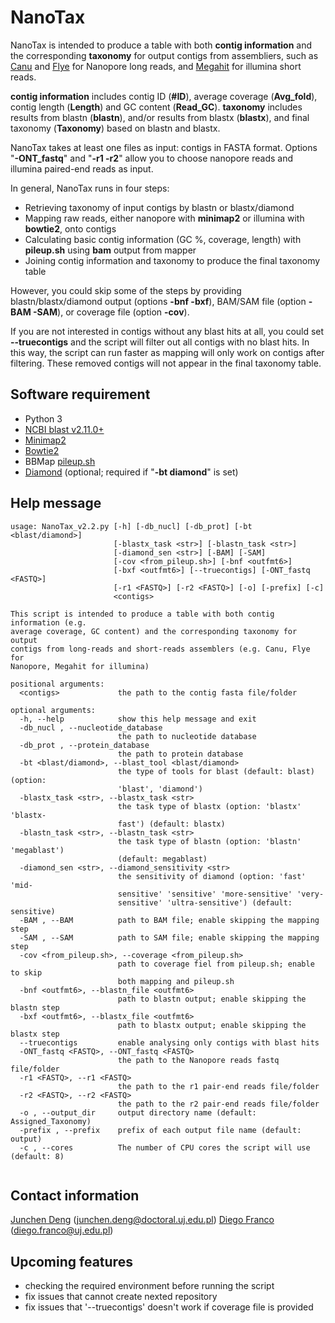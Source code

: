 # NanoTax
NanoTax is intended to produce a table with both **contig information** and the corresponding **taxonomy** for output contigs from assembliers, such as [Canu](https://github.com/marbl/canu) and [Flye](https://github.com/fenderglass/Flye) for Nanopore long reads, and [Megahit](https://github.com/voutcn/megahit) for illumina short reads. 

**contig information** includes contig ID (**#ID**), average coverage (**Avg_fold**), contig length (**Length**) and GC content (**Read_GC**). **taxonomy** includes results from blastn (**blastn**), and/or results from blastx (**blastx**), and final taxonomy (**Taxonomy**) based on blastn and blastx. 

NanoTax takes at least one files as input: contigs in FASTA format. Options "**-ONT_fastq**" and "**-r1 -r2**" allow you to choose nanopore reads and illumina paired-end reads as input. 

In general, NanoTax runs in four steps: 
* Retrieving taxonomy of input contigs by blastn or blastx/diamond 
* Mapping raw reads, either nanopore with **minimap2** or illumina with **bowtie2**, onto contigs 
* Calculating basic contig information (GC %, coverage, length) with **pileup.sh** using **bam** output from mapper
* Joining contig information and taxonomy to produce the final taxonomy table

However, you could skip some of the steps by providing blastn/blastx/diamond output (options **-bnf -bxf**), BAM/SAM file (option **-BAM -SAM**), or coverage file (option **-cov**). 

If you are not interested in contigs without any blast hits at all, you could set **--truecontigs** and the script will filter out all contigs with no blast hits. In this way, the script can run faster as mapping will only work on contigs after filtering. These removed contigs will not appear in the final taxonomy table.     

## Software requirement
* Python 3
* [NCBI blast v2.11.0+](https://blast.ncbi.nlm.nih.gov/Blast.cgi?PAGE_TYPE=BlastDocs&DOC_TYPE=Download)
* [Minimap2](https://github.com/lh3/minimap2)
* [Bowtie2](http://bowtie-bio.sourceforge.net/bowtie2/index.shtml)
* BBMap [pileup.sh](https://github.com/BioInfoTools/BBMap/blob/master/sh/pileup.sh)
* [Diamond](https://github.com/bbuchfink/diamond) (optional; required if "**-bt diamond**" is set)

## Help message
```
usage: NanoTax_v2.2.py [-h] [-db_nucl] [-db_prot] [-bt <blast/diamond>]
                       [-blastx_task <str>] [-blastn_task <str>]
                       [-diamond_sen <str>] [-BAM] [-SAM]
                       [-cov <from_pileup.sh>] [-bnf <outfmt6>]
                       [-bxf <outfmt6>] [--truecontigs] [-ONT_fastq <FASTQ>]
                       [-r1 <FASTQ>] [-r2 <FASTQ>] [-o] [-prefix] [-c]
                       <contigs>

This script is intended to produce a table with both contig information (e.g.
average coverage, GC content) and the corresponding taxonomy for output
contigs from long-reads and short-reads assemblers (e.g. Canu, Flye for
Nanopore, Megahit for illumina)

positional arguments:
  <contigs>             the path to the contig fasta file/folder

optional arguments:
  -h, --help            show this help message and exit
  -db_nucl , --nucleotide_database 
                        the path to nucleotide database
  -db_prot , --protein_database 
                        the path to protein database
  -bt <blast/diamond>, --blast_tool <blast/diamond>
                        the type of tools for blast (default: blast) (option:
                        'blast', 'diamond')
  -blastx_task <str>, --blastx_task <str>
                        the task type of blastx (option: 'blastx' 'blastx-
                        fast') (default: blastx)
  -blastn_task <str>, --blastn_task <str>
                        the task type of blastn (option: 'blastn' 'megablast')
                        (default: megablast)
  -diamond_sen <str>, --diamond_sensitivity <str>
                        the sensitivity of diamond (option: 'fast' 'mid-
                        sensitive' 'sensitive' 'more-sensitive' 'very-
                        sensitive' 'ultra-sensitive') (default: sensitive)
  -BAM , --BAM          path to BAM file; enable skipping the mapping step
  -SAM , --SAM          path to SAM file; enable skipping the mapping step
  -cov <from_pileup.sh>, --coverage <from_pileup.sh>
                        path to coverage fiel from pileup.sh; enable to skip
                        both mapping and pileup.sh
  -bnf <outfmt6>, --blastn_file <outfmt6>
                        path to blastn output; enable skipping the blastn step
  -bxf <outfmt6>, --blastx_file <outfmt6>
                        path to blastx output; enable skipping the blastx step
  --truecontigs         enable analysing only contigs with blast hits
  -ONT_fastq <FASTQ>, --ONT_fastq <FASTQ>
                        the path to the Nanopore reads fastq file/folder
  -r1 <FASTQ>, --r1 <FASTQ>
                        the path to the r1 pair-end reads file/folder
  -r2 <FASTQ>, --r2 <FASTQ>
                        the path to the r2 pair-end reads file/folder
  -o , --output_dir     output directory name (default: Assigned_Taxonomy)
  -prefix , --prefix    prefix of each output file name (default: output)
  -c , --cores          The number of CPU cores the script will use (default: 8)


```

## Contact information
[Junchen Deng](https://github.com/junchen-deng) (junchen.deng@doctoral.uj.edu.pl) 
[Diego Franco](https://github.com/diecasfranco) (diego.franco@uj.edu.pl)

## Upcoming features
* checking the required environment before running the script
* fix issues that cannot create nexted repository
* fix issues that '--truecontigs' doesn't work if coverage file is provided  
